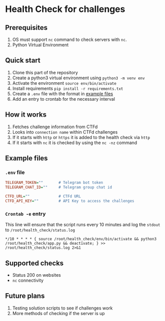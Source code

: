 # Health Check for challenges

## Prerequisites

1. OS must support `nc` command to check servers with `nc`.
2. Python Virtual Environment

## Quick start

1. Clone this part of the repository
2. Create a python3 virtual environment using `python3 -m venv env`
3. Activate the environment `source env/bin/activate`
4. Install requirements `pip install -r requirements.txt`
5. Create a `.env` file with the format in [example files](#example-files)
6. Add an entry to crontab for the necessary interval

## How it works

1. Fetches challenge information from CTFd
2. Looks into `connection name` within CTFd challenges
3. If it starts with `http` or `https` it is added to the health check via `http`
4. If it starts with `nc` it is checked by using the `nc -nz` command

## Example files

### `.env` file

```ini
TELEGRAM_TOKEN=""       # Telegram bot token
TELEGRAM_CHAT_ID=""     # Telegram group chat id

CTFD_URL=""             # CTFd URL
CTFD_API_KEY=""         # API Key to access the challenges
```

### `Crontab -e` entry

This line will ensure that the script runs every 10 minutes and log the `stdout` to `/root/health_check/status.log`

```cron
*/10 * * * * { source /root/health_check/env/bin/activate && python3 /root/health_check/app.py && deactivate; } >> /root/health_check/status.log 2>&1
```

## Supported checks

- Status 200 on websites
- `nc` connectivity

## Future plans

1. Testing solution scripts to see if challenges work
2. More methods of checking if the server is up
